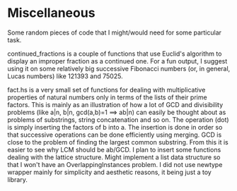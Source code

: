 # Miscellaneous

Some random pieces of code that I might/would need for some particular task.

continued_fractions is a couple of functions that use Euclid's algorithm to display an improper fraction as a continued one. For a fun output, I suggest using it on some relatively big successive Fibonacci numbers (or, in general, Lucas numbers) like 121393 and 75025.

fact.hs is a very small set of functions for dealing with multiplicative properties of natural numbers only in terms of the lists of their prime factors. This is mainly as an illustration of how a lot of GCD and divisibility problems (like a|n, b|n, gcd(a,b)=1 ==> ab|n) can easily be thought about as problems of substrings, string concatenation and so on. The operation (dot) is simply inserting the factors of b into a. The insertion is done in order so that successive operations can be done efficiently using merging. GCD is close to the problem of finding the largest common substring. From this it is easier to see why LCM should be ab/GCD. I plan to insert some functions dealing with the lattice structure. Might implement a list data structure so that I won't have an OverlappingInstances problem. I did not use newtype wrapper mainly for simplicity and aesthetic reasons, it being just a toy library.
